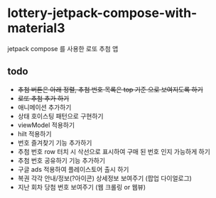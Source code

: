 # lottery-jetpack-compose-with-material3

jetpack compose 를 사용한 로또 추첨 앱

## todo

- ~~추첨 버튼은 아래 정렬, 추첨 번호 목록은 top 기준 으로 보여지도록 하기~~
- ~~로또 추첨 추가 하기~~
- 애니메이션 추가하기
- 상태 호이스팅 패턴으로 구현하기
- viewModel 적용하기
- hilt 적용하기
- 번호 즐겨찾기 기능 추가하기
- 추첨 번호 row 터치 시 삭선으로 표시하여 구매 된 번호 인지 가능하게 하기
- 추첨 번호 공유하기 기능 추가하기
- 구글 ads 적용하여 플레이스토어 출시 하기
- 복권 각각 안내/정보(?아이콘) 상세정보 보여주기 (팝업 다이얼로그)
- 지난 회차 당첨 번호 보여주기 (웹 크롤링 or 웹뷰)
